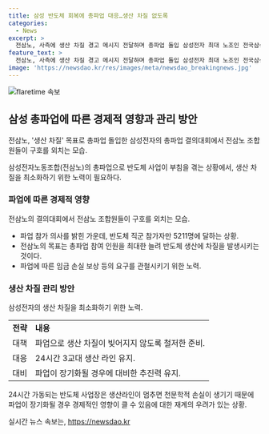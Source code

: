 ```yaml
---
title: 삼성 반도체 회복에 총파업 대응…생산 차질 없도록
categories:
  - News
excerpt: >
  전삼노, 사측에 생산 차질 경고 메시지 전달하며 총파업 돌입 삼성전자 최대 노조인 전국삼성전자노동조합(전삼노)이 반도체 사업 부탁을 겪던 중에도 총파업에 돌입했다. 이는 1967년 이후 처음으로 발생한 일이다. 전삼노는 10일까지 파업을 이어가겠다는 방침이고, 8115명 중 6540명이 총파업 참가 의사를 밝혔다. 사이트 조롱 확대를 통해 반도체 생산에 차질을 발생시키고 임금 인상, 유급휴가 약속 이행, 경제적 부가가치(EVA) 기준 개선 등을 요구하고 있다. 반면 삼성전자는 생산 차질 최소화를 약속하고 있다.
feature_text: >
  전삼노, 사측에 생산 차질 경고 메시지 전달하며 총파업 돌입 삼성전자 최대 노조인 전국삼성전자노동조합(전삼노)이 반도체 사업 부탁을 겪던 중에도 총파업에 돌입했다. 이는 1967년 이후 처음으로 발생한 일이다. 전삼노는 10일까지 파업을 이어가겠다는 방침이고, 8115명 중 6540명이 총파업 참가 의사를 밝혔다. 사이트 조롱 확대를 통해 반도체 생산에 차질을 발생시키고 임금 인상, 유급휴가 약속 이행, 경제적 부가가치(EVA) 기준 개선 등을 요구하고 있다. 반면 삼성전자는 생산 차질 최소화를 약속하고 있다.
image: 'https://newsdao.kr/res/images/meta/newsdao_breakingnews.jpg'
---
```


<p><img src="https://newsdao.kr/res/images/meta/newsdao_breakingnews.jpg" alt="flaretime 속보" /></p>

<h2 data-ke-size="size26">삼성 총파업에 따른 경제적 영향과 관리 방안</h2>

<p>전삼노, '생산 차질' 목표로 총파업 돌입한 삼성전자의 총파업 결의대회에서 전삼노 조합원들이 구호를 외치는 모습.</p>

<p data-ke-size="size16">삼성전자노동조합(전삼노)의 총파업으로 반도체 사업이 부침을 겪는 상황에서, 생산 차질을 최소화하기 위한 노력이 필요하다.</p>

<h3>파업에 따른 경제적 영향</h3>

<p>전삼노의 결의대회에서 전삼노 조합원들이 구호를 외치는 모습.</p>

<ul>
  <li>파업 참가 의사를 밝힌 가운데, 반도체 직군 참가자만 5211명에 달하는 상황.</li>
  <li>전삼노의 목표는 총파업 참여 인원을 최대한 늘려 반도체 생산에 차질을 발생시키는 것이다.</li>
  <li>파업에 따른 임금 손실 보상 등의 요구를 관철시키기 위한 노력.</li>
</ul>

<h3>생산 차질 관리 방안</h3>

<p>삼성전자의 생산 차질을 최소화하기 위한 노력.</p>

<table>
  <tr>
    <td><b>전략</b></td>
    <td><b>내용</b></td>
  </tr>
  <tr>
    <td>대책</td>
    <td>파업으로 생산 차질이 빚어지지 않도록 철저한 준비.</td>
  </tr>
  <tr>
    <td>대응</td>
    <td>24시간 3교대 생산 라인 유지.</td>
  </tr>
  <tr>
    <td>대비</td>
    <td>파업이 장기화될 경우에 대비한 추진력 유지.</td>
  </tr>
</table>

<p data-ke-size="size16">24시간 가동되는 반도체 사업장은 생산라인이 멈추면 천문학적 손실이 생기기 때문에 파업이 장기화될 경우 경제적인 영향이 클 수 있음에 대한 재계의 우려가 있는 상황.</p>
실시간 뉴스 속보는, <a href="https://newsdao.kr" rel="dofollow">https://newsdao.kr</a>


